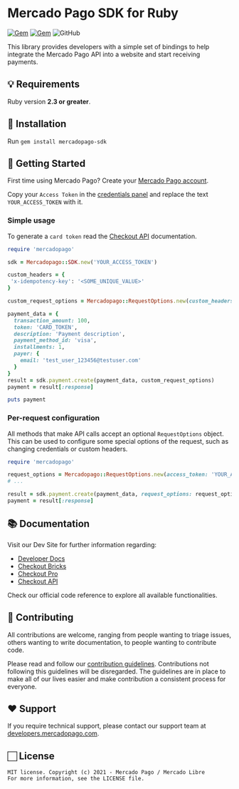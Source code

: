 # Mercado Pago SDK for Ruby

[![Gem](https://img.shields.io/gem/v/mercadopago-sdk)](https://rubygems.org/gems/mercadopago-sdk)
[![Gem](https://img.shields.io/gem/dt/mercadopago-sdk)](https://rubygems.org/gems/mercadopago-sdk)
![GitHub](https://img.shields.io/github/license/mercadopago/sdk-ruby)

This library provides developers with a simple set of bindings to help integrate the Mercado Pago API into a website and start receiving payments.

## 💡 Requirements

Ruby version **2.3 or greater**.

## 📲 Installation 

Run ```gem install mercadopago-sdk```

## 🌟 Getting Started

First time using Mercado Pago? Create your [Mercado Pago account](https://www.mercadopago.com).

Copy your `Access Token` in the [credentials panel](https://www.mercadopago.com/developers/panel/app) and replace the text `YOUR_ACCESS_TOKEN` with it.

### Simple usage

To generate a `card token` read the [Checkout API](https://www.mercadopago.com/developers/en/guides/online-payments/checkout-api/introduction) documentation.

```ruby
require 'mercadopago'

sdk = Mercadopago::SDK.new('YOUR_ACCESS_TOKEN')

custom_headers = {
 'x-idempotency-key': '<SOME_UNIQUE_VALUE>'
}

custom_request_options = Mercadopago::RequestOptions.new(custom_headers: custom_headers)

payment_data = {
  transaction_amount: 100,
  token: 'CARD_TOKEN',
  description: 'Payment description',
  payment_method_id: 'visa',
  installments: 1,
  payer: {
    email: 'test_user_123456@testuser.com'
  }
}
result = sdk.payment.create(payment_data, custom_request_options)
payment = result[:response]

puts payment
```

### Per-request configuration

All methods that make API calls accept an optional `RequestOptions` object. This can be used to configure some special options of the request, such as changing credentials or custom headers.

```ruby
require 'mercadopago'

request_options = Mercadopago::RequestOptions.new(access_token: 'YOUR_ACCESS_TOKEN')
# ...

result = sdk.payment.create(payment_data, request_options: request_options)
payment = result[:response]
```

## 📚 Documentation 

Visit our Dev Site for further information regarding:
 - [Developer Docs](https://www.mercadopago.com/developers/en/docs)
 - [Checkout Bricks](https://www.mercadopago.com/developers/en/docs/checkout-bricks/landing)
 - [Checkout Pro](https://www.mercadopago.com/developers/en/guides/online-payments/checkout-pro/introduction)
 - [Checkout API](https://www.mercadopago.com/developers/en/guides/online-payments/checkout-api/introduction)

Check our official code reference to explore all available functionalities.

## 🤝 Contributing

All contributions are welcome, ranging from people wanting to triage issues, others wanting to write documentation, to people wanting to contribute code.

Please read and follow our [contribution guidelines](CONTRIBUTING.md). Contributions not following this guidelines will be disregarded. The guidelines are in place to make all of our lives easier and make contribution a consistent process for everyone.

## ❤️ Support

If you require technical support, please contact our support team at [developers.mercadopago.com](https://developers.mercadopago.com).

## 🏻 License

```
MIT license. Copyright (c) 2021 - Mercado Pago / Mercado Libre
For more information, see the LICENSE file.
```
